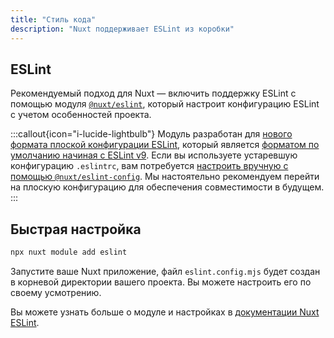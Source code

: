```yaml
---
title: "Стиль кода"
description: "Nuxt поддерживает ESLint из коробки"
---
```


## ESLint

Рекомендуемый подход для Nuxt — включить поддержку ESLint с помощью модуля [`@nuxt/eslint`](https://eslint.nuxt.com/packages/module), который настроит конфигурацию ESLint с учетом особенностей проекта.

:::callout{icon="i-lucide-lightbulb"}
Модуль разработан для [нового формата плоской конфигурации ESLint](https://eslint.org/docs/latest/use/configure/configuration-files-new), который является [форматом по умолчанию начиная с ESLint v9](https://eslint.org/blog/2024/04/eslint-v9.0.0-released/). Если вы используете устаревшую конфигурацию `.eslintrc`, вам потребуется [настроить вручную с помощью `@nuxt/eslint-config`](https://eslint.nuxt.com/packages/config#legacy-config-format). Мы настоятельно рекомендуем перейти на плоскую конфигурацию для обеспечения совместимости в будущем.
:::

## Быстрая настройка

```bash
npx nuxt module add eslint
```

Запустите ваше Nuxt приложение, файл `eslint.config.mjs` будет создан в корневой директории вашего проекта. Вы можете настроить его по своему усмотрению.

Вы можете узнать больше о модуле и настройках в [документации Nuxt ESLint](https://eslint.nuxt.com/packages/module).